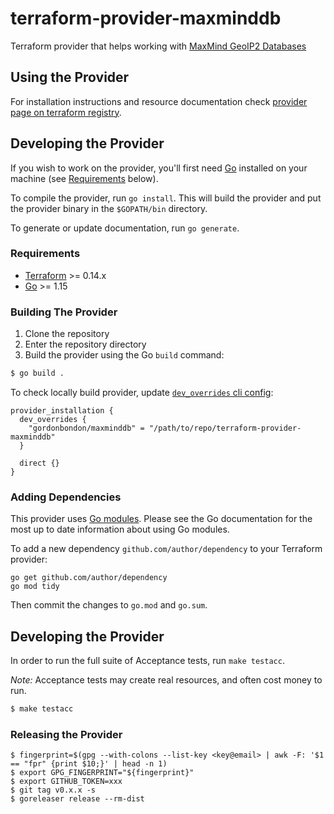 # terraform-provider-maxminddb

Terraform provider that helps working with [MaxMind GeoIP2 Databases](https://www.maxmind.com/en/geoip2-databases)

## Using the Provider

For installation instructions and resource documentation check [provider page on terraform registry](https://registry.terraform.io/providers/gordonbondon/maxminddb/latest).

## Developing the Provider

If you wish to work on the provider, you'll first need [Go](http://www.golang.org) installed on your machine (see [Requirements](#requirements) below).

To compile the provider, run `go install`. This will build the provider and put the provider binary in the `$GOPATH/bin` directory.

To generate or update documentation, run `go generate`.

### Requirements

-	[Terraform](https://www.terraform.io/downloads.html) >= 0.14.x
-	[Go](https://golang.org/doc/install) >= 1.15

### Building The Provider

1. Clone the repository
1. Enter the repository directory
1. Build the provider using the Go `build` command:
```sh
$ go build .
```

To check locally build provider, update [`dev_overrides` cli config](https://www.terraform.io/docs/commands/cli-config.html#development-overrides-for-provider-developers):

```hcl
provider_installation {
  dev_overrides {
    "gordonbondon/maxminddb" = "/path/to/repo/terraform-provider-maxminddb"
  }

  direct {}
}
```

### Adding Dependencies

This provider uses [Go modules](https://github.com/golang/go/wiki/Modules).
Please see the Go documentation for the most up to date information about using Go modules.

To add a new dependency `github.com/author/dependency` to your Terraform provider:

```
go get github.com/author/dependency
go mod tidy
```

Then commit the changes to `go.mod` and `go.sum`.

## Developing the Provider

In order to run the full suite of Acceptance tests, run `make testacc`.

*Note:* Acceptance tests may create real resources, and often cost money to run.

```sh
$ make testacc
```

### Releasing the Provider

```shell
$ fingerprint=$(gpg --with-colons --list-key <key@email> | awk -F: '$1 == "fpr" {print $10;}' | head -n 1)
$ export GPG_FINGERPRINT="${fingerprint}"
$ export GITHUB_TOKEN=xxx
$ git tag v0.x.x -s
$ goreleaser release --rm-dist
```
